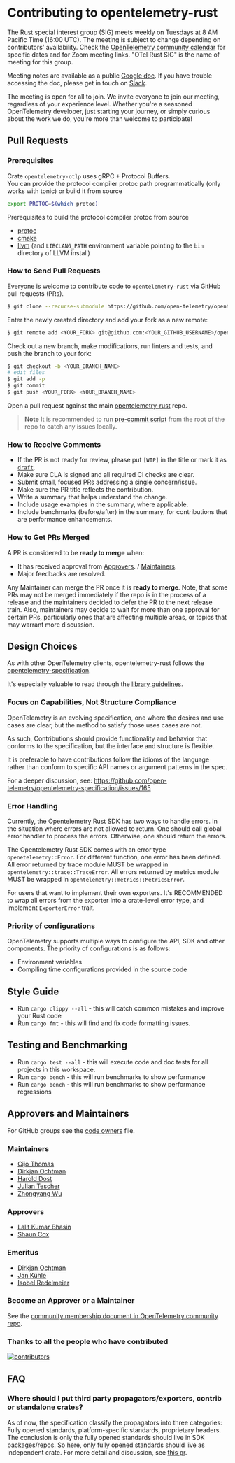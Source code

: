 # Contributing to opentelemetry-rust

The Rust special interest group (SIG) meets weekly on Tuesdays at 8 AM Pacific
Time (16:00 UTC). The meeting is subject to change depending on contributors'
availability. Check the [OpenTelemetry community
calendar](https://calendar.google.com/calendar/embed?src=google.com_b79e3e90j7bbsa2n2p5an5lf60%40group.calendar.google.com)
for specific dates and for Zoom meeting links. "OTel Rust SIG" is the name of
meeting for this group.

Meeting notes are available as a public [Google
doc](https://docs.google.com/document/d/1tGKuCsSnyT2McDncVJrMgg74_z8V06riWZa0Sr79I_4/edit).
If you have trouble accessing the doc, please get in touch on
[Slack](https://cloud-native.slack.com/archives/C03GDP0H023).

The meeting is open for all to join. We invite everyone to join our meeting,
regardless of your experience level. Whether you're a seasoned OpenTelemetry
developer, just starting your journey, or simply curious about the work we do,
you're more than welcome to participate!

## Pull Requests

### Prerequisites

Crate `opentelemetry-otlp` uses gRPC + Protocol Buffers.<br>
You can provide the protocol compiler protoc path programmatically (only works with tonic) or build it from source

```sh
export PROTOC=$(which protoc)
```

Prerequisites to build the protocol compiler protoc from source

- [protoc](https://github.com/protocolbuffers/protobuf)
- [cmake](https://cmake.org)
- [llvm](https://releases.llvm.org/download.html) (and `LIBCLANG_PATH` environment variable pointing to the `bin` directory of LLVM install)

### How to Send Pull Requests

Everyone is welcome to contribute code to `opentelemetry-rust` via
GitHub pull requests (PRs).

```sh
$ git clone --recurse-submodule https://github.com/open-telemetry/opentelemetry-rust
```

Enter the newly created directory and add your fork as a new remote:

```sh
$ git remote add <YOUR_FORK> git@github.com:<YOUR_GITHUB_USERNAME>/opentelemetry-rust
```

Check out a new branch, make modifications, run linters and tests, and
push the branch to your fork:

```sh
$ git checkout -b <YOUR_BRANCH_NAME>
# edit files
$ git add -p
$ git commit
$ git push <YOUR_FORK> <YOUR_BRANCH_NAME>
```

Open a pull request against the main
[opentelemetry-rust](https://github.com/open-telemetry/opentelemetry-rust)
repo.

> **Note**
> It is recommended to run [pre-commit script](precommit.sh) from the root of
the repo to catch any issues locally.

### How to Receive Comments

* If the PR is not ready for review, please put `[WIP]` in the title or mark it
  as [`draft`](https://github.blog/2019-02-14-introducing-draft-pull-requests/).
* Make sure CLA is signed and all required CI checks are clear.
* Submit small, focused PRs addressing a single concern/issue.
* Make sure the PR title reflects the contribution.
* Write a summary that helps understand the change.
* Include usage examples in the summary, where applicable.
* Include benchmarks (before/after) in the summary, for contributions that are
  performance enhancements.

### How to Get PRs Merged

A PR is considered to be **ready to merge** when:

* It has received approval from
  [Approvers](https://github.com/open-telemetry/community/blob/main/community-membership.md#approver).
  /
  [Maintainers](https://github.com/open-telemetry/community/blob/main/community-membership.md#maintainer).
* Major feedbacks are resolved.

Any Maintainer can merge the PR once it is **ready to merge**. Note, that some
PRs may not be merged immediately if the repo is in the process of a release and
the maintainers decided to defer the PR to the next release train. Also,
maintainers may decide to wait for more than one approval for certain PRs,
particularly ones that are affecting multiple areas, or topics that may warrant
more discussion.

## Design Choices

As with other OpenTelemetry clients, opentelemetry-rust follows the
[opentelemetry-specification](https://github.com/open-telemetry/opentelemetry-specification).

It's especially valuable to read through the [library
guidelines](https://github.com/open-telemetry/opentelemetry-specification/blob/master/specification/library-guidelines.md).

### Focus on Capabilities, Not Structure Compliance

OpenTelemetry is an evolving specification, one where the desires and
use cases are clear, but the method to satisfy those uses cases are
not.

As such, Contributions should provide functionality and behavior that
conforms to the specification, but the interface and structure is
flexible.

It is preferable to have contributions follow the idioms of the
language rather than conform to specific API names or argument
patterns in the spec.

For a deeper discussion, see:
<https://github.com/open-telemetry/opentelemetry-specification/issues/165>

### Error Handling

Currently, the Opentelemetry Rust SDK has two ways to handle errors. In the situation where errors are not allowed to return. One should call global error handler to process the errors. Otherwise, one should return the errors. 

The Opentelemetry Rust SDK comes with an error type `openetelemetry::Error`. For different function, one error has been defined. All error returned by trace module MUST be wrapped in `opentelemetry::trace::TraceError`. All errors returned by metrics module MUST be wrapped in `opentelemetry::metrics::MetricsError`.

For users that want to implement their own exporters. It's RECOMMENDED to wrap all errors from the exporter into a crate-level error type, and implement `ExporterError` trait.

### Priority of configurations

OpenTelemetry supports multiple ways to configure the API, SDK and other components. The priority of configurations is as follows:

- Environment variables
- Compiling time configurations provided in the source code

## Style Guide

* Run `cargo clippy --all` - this will catch common mistakes and improve
your Rust code
* Run `cargo fmt` - this will find and fix code formatting
issues.

## Testing and Benchmarking

* Run `cargo test --all` - this will execute code and doc tests for all
projects in this workspace.
* Run `cargo bench` - this will run benchmarks to show performance
* Run `cargo bench` - this will run benchmarks to show performance
regressions

## Approvers and Maintainers

For GitHub groups see the [code owners](CODEOWNERS) file.

### Maintainers

* [Cijo Thomas](https://github.com/cijothomas)
* [Dirkjan Ochtman](https://github.com/djc)
* [Harold Dost](https://github.com/hdost)
* [Julian Tescher](https://github.com/jtescher)
* [Zhongyang Wu](https://github.com/TommyCpp)

### Approvers

* [Lalit Kumar Bhasin](https://github.com/lalitb)
* [Shaun Cox](https://github.com/shaun-cox)

### Emeritus

* [Dirkjan Ochtman](https://github.com/djc)
* [Jan Kühle](https://github.com/frigus02)
* [Isobel Redelmeier](https://github.com/iredelmeier)

### Become an Approver or a Maintainer

See the [community membership document in OpenTelemetry community
repo](https://github.com/open-telemetry/community/blob/master/community-membership.md).

### Thanks to all the people who have contributed

[![contributors](https://contributors-img.web.app/image?repo=open-telemetry/opentelemetry-rust)](https://github.com/open-telemetry/opentelemetry-rust/graphs/contributors)

## FAQ

### Where should I put third party propagators/exporters, contrib or standalone crates?

As of now, the specification classify the propagators into three categories:
Fully opened standards, platform-specific standards, proprietary headers. The
conclusion is only the fully opened standards should live in SDK packages/repos.
So here, only fully opened standards should live as independent crate. For more
detail and discussion, see [this
pr](https://github.com/open-telemetry/opentelemetry-specification/pull/1144).

